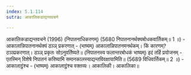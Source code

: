 ```yaml
---
index: 5.1.114
sutra: आकालिकडाद्यन्तवचने

---
```

आकालिकडाद्यन्तवचने (1996) (निपातनाधिकरणम्) (5680 निपातनानर्थक्यबोधकवार्तिकम्॥ 1 ॥) - आकालान्निपातनानर्थक्यं ठञ्ञ् प्रकरणात् - (भाष्यम्) आकालान्निपातनमनर्थकम्। किं कारणम्? ठञ्ञ्प्रकरणात्। ठञ्ञ् प्रकृतः सोऽनुवर्तिष्यते॥ (निपातनस्य फलान्तरबोधकं भाष्यम्) इदं तर्हि प्रयोजनम् - एतस्मिन् विशेषे निपातनं करिष्यामि समानकालस्याद्यन्तविवक्षायामिति॥ (5689 विधिवार्तिकम्॥ 2 ॥) - आकालाट्ठंश्च - (भाष्यम्) आकालाट्ठंश्च वक्तव्यः। आकालिकी। आकालिका॥